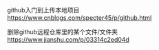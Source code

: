 github入门到上传本地项目   
https://www.cnblogs.com/specter45/p/github.html    

删除github远程仓库里的某个文件/文件夹    
https://www.jianshu.com/p/03314c2ed04d    
